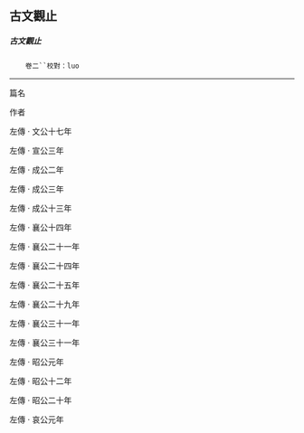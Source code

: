 

## 古文觀止

##### 古文觀止
　　`卷二``校對：luo`

* * *

篇名

作者

左傳 ‧ 文公十七年

左傳 ‧ 宣公三年

左傳 ‧ 成公二年

左傳 ‧ 成公三年

左傳 ‧ 成公十三年

左傳 ‧ 襄公十四年

左傳 ‧ 襄公二十一年

左傳 ‧ 襄公二十四年

左傳 ‧ 襄公二十五年

左傳 ‧ 襄公二十九年

左傳 ‧ 襄公三十一年

左傳 ‧ 襄公三十一年

左傳 ‧ 昭公元年

左傳 ‧ 昭公十二年

左傳 ‧ 昭公二十年

左傳 ‧ 哀公元年

